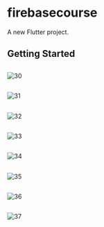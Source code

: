 # firebasecourse

A new Flutter project.

## Getting Started
##
![30](https://github.com/HassanNafed/Nafed_News_App/assets/128227283/e18740df-a0af-4f28-a3de-2fcb5f2e99fd)
##
![31](https://github.com/HassanNafed/Nafed_News_App/assets/128227283/c86470d1-0716-430f-b448-2136fcdbd73c)
##
![32](https://github.com/HassanNafed/Nafed_News_App/assets/128227283/6cdd5ca0-8c95-44c9-a3ee-bcf402fb0fe7)
##

![33](https://github.com/HassanNafed/Nafed_News_App/assets/128227283/0899bfb7-176c-458c-8e08-7e0c537676bc)
##

![34](https://github.com/HassanNafed/Nafed_News_App/assets/128227283/a6216304-6266-4440-821c-2086be415fa3)
##

![35](https://github.com/HassanNafed/Nafed_News_App/assets/128227283/8d6e96fa-f3f9-47bf-bff5-071a809213df)
##

![36](https://github.com/HassanNafed/Nafed_News_App/assets/128227283/1bf253d2-c251-45de-9b3b-7fcddc4fcb73)
##

![37](https://github.com/HassanNafed/Nafed_News_App/assets/128227283/e9dfdfbf-8450-404c-8df0-fac43fc25b98)
